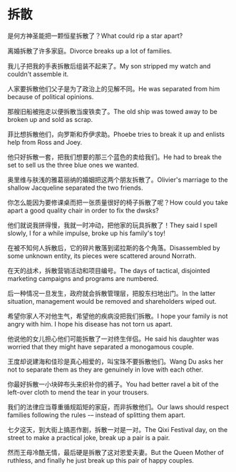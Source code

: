 # 拆散

<p><span class="chinese">是何方神圣能把一颗恒星拆散了？</span><span class="english">What could rip a star apart?</span></p>

<p><span class="chinese">离婚拆散了许多家庭。</span><span class="english">Divorce breaks up a lot of families.</span></p>

<p><span class="chinese">我儿子把我的手表拆散后组装不起来了。</span><span class="english">My son stripped my watch and couldn't assemble it.</span></p>

<p><span class="chinese">人家要拆散他们父子是为了政治上的见解不同。</span><span class="english">He was separated from him because of political opinions.</span></p>

<p><span class="chinese">那艘旧船被拖走以便拆散当废铁卖了。</span><span class="english">The old ship was towed away to be broken up and sold as scrap.</span></p>

<p><span class="chinese">菲比想拆散他们，向罗斯和乔伊求助。</span><span class="english">Phoebe tries to break it up and enlists help from Ross and Joey.</span></p>

<p><span class="chinese">他只好拆散一套，把我们想要的那三个蓝色的卖给我们。</span><span class="english">He had to break the set to sell us the three blue ones we wanted.</span></p>

<p><span class="chinese">奥里维与肤浅的雅葛丽纳的婚姻把这两个朋友拆散了。</span><span class="english">Olivier's marriage to the shallow Jacqueline separated the two friends.</span></p>

<p><span class="chinese">你怎么能因为要修课桌而把一张质量很好的椅子拆散了呢？</span><span class="english">How could you take apart a good quality chair in order to fix the dwsks?</span></p>

<p><span class="chinese">他们就说我拼得慢，我就一时冲动，把他家的玩具拆散了！</span><span class="english">They said I spell slowly, I for a while impulse, broke up his family's toy!</span></p>

<p><span class="chinese">在被不知何人拆散后，它的碎片散落到诺拉斯的各个角落。</span><span class="english">Disassembled by some unknown entity, its pieces were scattered around Norrath.</span></p>

<p><span class="chinese">在天的战术，拆散营销活动和项目编号。</span><span class="english">The days of tactical, disjointed marketing campaigns and programs are numbered.</span></p>

<p><span class="chinese">后一种情况一旦发生，政府就会拆散管理层，把股东扫地出门。</span><span class="english">In the latter situation, management would be removed and shareholders wiped out.</span></p>

<p><span class="chinese">希望你家人不对他生气，希望他的疾病没把我们拆散。</span><span class="english">I hope your family is not angry with him. I hope his disease has not torn us apart.</span></p>

<p><span class="chinese">他说他的女儿担心他们可能拆散了一对终生伴侣。</span><span class="english">He said his daughter was worried that they might have separated a monogamous couple.</span></p>

<p><span class="chinese">王度却说建海和佳珍是真心相爱的，叫宝珠不要拆散他们。</span><span class="english">Wang Du asks her not to separate them as they are genuinely in love with each other.</span></p>

<p><span class="chinese">你最好拆散一小块碎布头来织补你的裤子。</span><span class="english">You had better ravel a bit of the left-over cloth to mend the tear in your trousers.</span></p>

<p><span class="chinese">我们的法律应当尊重循规蹈矩的家庭，而非拆散他们。</span><span class="english">Our laws should respect families following the rules -– instead of splitting them apart.</span></p>

<p><span class="chinese">七夕这天，到大街上搞恶作剧，拆散一对是一对。</span><span class="english">The Qixi Festival day, on the street to make a practical joke, break up a pair is a pair.</span></p>

<p><span class="chinese">然而王母冷酷无情，最后硬是拆散了这对恩爱夫妻。</span><span class="english">But the Queen Mother of ruthless, and finally he just break up this pair of happy couples.</span></p>

